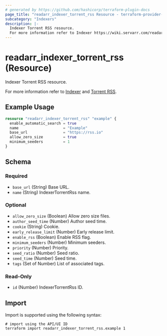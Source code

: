 ```yaml
---
# generated by https://github.com/hashicorp/terraform-plugin-docs
page_title: "readarr_indexer_torrent_rss Resource - terraform-provider-readarr"
subcategory: "Indexers"
description: |-
  Indexer Torrent RSS resource.
  For more information refer to Indexer https://wiki.servarr.com/readarr/settings#indexers and Torrent RSS https://wiki.servarr.com/readarr/supported#torrentrssindexer.
---
```


# readarr_indexer_torrent_rss (Resource)

<!-- subcategory:Indexers -->Indexer Torrent RSS resource.
For more information refer to [Indexer](https://wiki.servarr.com/readarr/settings#indexers) and [Torrent RSS](https://wiki.servarr.com/readarr/supported#torrentrssindexer).

## Example Usage

```terraform
resource "readarr_indexer_torrent_rss" "example" {
  enable_automatic_search = true
  name                    = "Example"
  base_url                = "https://rss.io"
  allow_zero_size         = true
  minimum_seeders         = 1
}
```

<!-- schema generated by tfplugindocs -->
## Schema

### Required

- `base_url` (String) Base URL.
- `name` (String) IndexerTorrentRss name.

### Optional

- `allow_zero_size` (Boolean) Allow zero size files.
- `author_seed_time` (Number) Author seed time.
- `cookie` (String) Cookie.
- `early_release_limit` (Number) Early release limit.
- `enable_rss` (Boolean) Enable RSS flag.
- `minimum_seeders` (Number) Minimum seeders.
- `priority` (Number) Priority.
- `seed_ratio` (Number) Seed ratio.
- `seed_time` (Number) Seed time.
- `tags` (Set of Number) List of associated tags.

### Read-Only

- `id` (Number) IndexerTorrentRss ID.

## Import

Import is supported using the following syntax:

```shell
# import using the API/UI ID
terraform import readarr_indexer_torrent_rss.example 1
```
